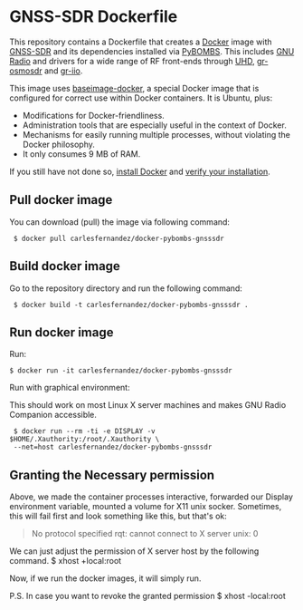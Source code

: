 # GNSS-SDR Dockerfile

This repository contains a Dockerfile that creates a [Docker](https://www.docker.com/) image with [GNSS-SDR](https://gnss-sdr.org) and its dependencies installed via [PyBOMBS](https://github.com/gnuradio/pybombs). This includes [GNU Radio](https://gnuradio.org/) and drivers for a wide range of RF front-ends through [UHD](https://github.com/EttusResearch/uhd), [gr-osmosdr](http://osmocom.org/projects/sdr/wiki/GrOsmoSDR) and [gr-iio](https://github.com/analogdevicesinc/gr-iio).

This image uses [baseimage-docker](https://github.com/phusion/baseimage-docker), a special Docker image that is configured for correct use within Docker containers. It is Ubuntu, plus:

  * Modifications for Docker-friendliness.
  * Administration tools that are especially useful in the context of Docker.
  * Mechanisms for easily running multiple processes, without violating the Docker philosophy.
  * It only consumes 9 MB of RAM.

If you still have not done so, [install Docker](https://docs.docker.com/engine/getstarted/step_one/) and [verify your installation](https://docs.docker.com/engine/getstarted/step_three/).

Pull docker image
-----------

You can download (pull) the image via following command:

     $ docker pull carlesfernandez/docker-pybombs-gnsssdr



Build docker image
-----------

Go to the repository directory and run the following command:

     $ docker build -t carlesfernandez/docker-pybombs-gnsssdr .


Run docker image
-----------
Run:

    $ docker run -it carlesfernandez/docker-pybombs-gnsssdr

Run with graphical environment:

This should work on most Linux X server machines and makes GNU Radio Companion accessible.

     $ docker run --rm -ti -e DISPLAY -v $HOME/.Xauthority:/root/.Xauthority \
     --net=host carlesfernandez/docker-pybombs-gnsssdr

Granting the Necessary permission
--------------
Above, we made the container processes interactive, forwarded our Display environment variable, mounted a volume 
for X11 unix socker. Sometimes, this will fail first and look something like this, but that's ok:

> No protocol specified
> rqt: cannot connect to X server unix: 0

We can just adjust the permission of X server host by the following command.
      $ xhost +local:root

Now, if we run the docker images, it will simply run.

P.S. In case you want to revoke the granted permission
     $ xhost -local:root